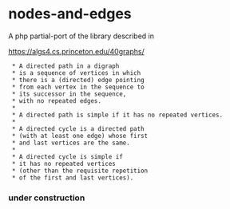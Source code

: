 # nodes-and-edges
A php partial-port of the library described in

https://algs4.cs.princeton.edu/40graphs/ 


     * A directed path in a digraph
     * is a sequence of vertices in which
     * there is a (directed) edge pointing
     * from each vertex in the sequence to
     * its successor in the sequence,
     * with no repeated edges.
     *
     * A directed path is simple if it has no repeated vertices.
     *
     * A directed cycle is a directed path
     * (with at least one edge) whose first
     * and last vertices are the same.
     *
     * A directed cycle is simple if
     * it has no repeated vertices
     * (other than the requisite repetition
     * of the first and last vertices).

### under construction


